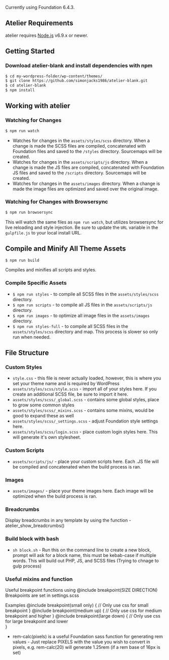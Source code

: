 Currently using Foundation 6.4.3.

## Atelier Requirements
atelier requires [Node.js](https://nodejs.org) v6.9.x or newer.

## Getting Started 
### Download atelier-blank and install dependencies with npm 
```bash
$ cd my-wordpress-folder/wp-content/themes/
$ git clone https://github.com/simonjacks1986/atelier-blank.git
$ cd atelier-blank
$ npm install
```

## Working with atelier
### Watching for Changes
```bash
$ npm run watch
```
* Watches for changes in the `assets/styles/scss` directory. When a change is made the SCSS files are compiled, concatenated with Foundation files and saved to the `/styles` directory. Sourcemaps will be created.
* Watches for changes in the `assets/scripts/js` directory. When a change is made the JS files are compiled, concatenated with Foundation JS files and saved to the `/scripts` directory. Sourcemaps will be created.
* Watches for changes in the `assets/images` directory. When a change is made the image files are optimized and saved over the original image.

### Watching for Changes with Browsersync
```bash
$ npm run browsersync
```
This will watch the same files as `npm run watch`, but utilizes browsersync for live reloading and style injection. Be sure to update the `URL` variable in the `gulpfile.js` to your local install URL. 

## Compile and Minify All Theme Assets
```bash
$ npm run build
```
Compiles and minifies all scripts and styles.

### Compile Specific Assets
* `$ npm run styles` - to compile all SCSS files in the `assets/styles/scss` directory.
* `$ npm run scripts` - to compile all JS files in the `assets/scripts/js` directory.
* `$ npm run images` - to optimize all image files in the `assets/images` directory.
* `$ npm run styles-full` - to compile all SCSS files in the `assets/styles/scss` directory and map. This process is slower so only run when needed.

## File Structure 

### Custom Styles
* `style.css` - this file is never actually loaded, however, this is where you set your theme name and is required by WordPress
* `assets/styles/scss/style.scss` - import all of your styles here. If you create an additional SCSS file, be sure to import it here.
* `assets/styles/scss/_global.scss` - contains some global styles, place to grow some common styles
* `assets/styles/scss/_mixins.scss` - contains some mixins, would be good to expand these as well
* `assets/styles/scss/_settings.scss` - adjust Foundation style settings here.
* `assets/styles/scss/login.scss` - place custom login styles here. This will generate it's own stylesheet.
### Custom Scripts
* `assets/scripts/js/` - place your custom scripts here. Each .JS file will be compiled and concatenated when the build process is ran.

### Images
* `assets/images/` - place your theme images here. Each image will be optimized when the build process is ran.

### Breadcrumbs
Display breadcrumbs in any template by using the function - atelier_show_breadcrumbs()


### Build block with bash
* `sh block.sh` - Run this on the command line to create a new block, prompt will ask for a block name, this must be kebab-case if multiple words. This will build out PHP, JS, and SCSS files (Trying to chnage to gulp process)


### Useful mixins and function
Useful breakpoint functions using @include breakpoint(SIZE DIRECTION)
Breakpoints are set in settings.scss

Examples
@include breakpoint(small only) {
	// Only use css for small breakpoint
}
@include breakpoint(medium up) {
	// Only use css for medium breakpoint and higher
}
@include breakpoint(large down) {
	// Only use css for large breakpoint and lower		
}

* rem-calc(pixels) is a useful Foundation sass function for generating rem values - Just replace PIXELS with the value you wish to convert in pixels, e.g. rem-calc(20) will generate 1.25rem (if a rem base of 16px is set)